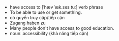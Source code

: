 - have access to	[ˈhæv ˈæk.ses tuː]	verb phrase	
- To be able to use or get something.
- có quyền truy cập/tiếp cận
- Zugang haben zu
- Many people don't have access to good education.
- noun: accessibility (khả năng tiếp cận)